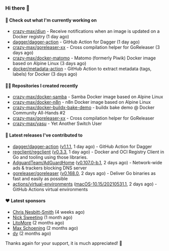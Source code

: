 ### Hi there 👋

#### 👷 Check out what I'm currently working on

- [crazy-max/diun](https://github.com/crazy-max/diun) - Receive notifications when an image is updated on a Docker registry (1 day ago)
- [dagger/dagger-action](https://github.com/dagger/dagger-action) - GitHub Action for Dagger (1 day ago)
- [crazy-max/goreleaser-xx](https://github.com/crazy-max/goreleaser-xx) - Cross compilation helper for GoReleaser (3 days ago)
- [crazy-max/docker-matomo](https://github.com/crazy-max/docker-matomo) - Matomo (formerly Piwik) Docker image based on Alpine Linux (3 days ago)
- [docker/metadata-action](https://github.com/docker/metadata-action) - GitHub Action to extract metadata (tags, labels) for Docker (3 days ago)

#### 👨‍💻 Repositories I created recently

- [crazy-max/docker-samba](https://github.com/crazy-max/docker-samba) - Samba Docker image based on Alpine Linux
- [crazy-max/docker-n8n](https://github.com/crazy-max/docker-n8n) - n8n Docker image based on Alpine Linux
- [crazy-max/docker-buildx-bake-demo](https://github.com/crazy-max/docker-buildx-bake-demo) - buildx bake demo @ Docker Community All-Hands #2
- [crazy-max/goreleaser-xx](https://github.com/crazy-max/goreleaser-xx) - Cross compilation helper for GoReleaser
- [crazy-max/yasu](https://github.com/crazy-max/yasu) - Yet Another Switch User

#### 🚀 Latest releases I've contributed to

- [dagger/dagger-action](https://github.com/dagger/dagger-action) ([v1.1.1](https://github.com/dagger/dagger-action/releases/tag/v1.1.1), 1 day ago) - GitHub Action for Dagger
- [regclient/regclient](https://github.com/regclient/regclient) ([v0.3.3](https://github.com/regclient/regclient/releases/tag/v0.3.3), 1 day ago) - Docker and OCI Registry Client in Go and tooling using those libraries.
- [AdguardTeam/AdGuardHome](https://github.com/AdguardTeam/AdGuardHome) ([v0.107.0-b.1](https://github.com/AdguardTeam/AdGuardHome/releases/tag/v0.107.0-b.1), 2 days ago) - Network-wide ads &amp; trackers blocking DNS server
- [goreleaser/goreleaser](https://github.com/goreleaser/goreleaser) ([v0.168.0](https://github.com/goreleaser/goreleaser/releases/tag/v0.168.0), 2 days ago) - Deliver Go binaries as fast and easily as possible
- [actions/virtual-environments](https://github.com/actions/virtual-environments) ([macOS-10.15/20210531.1](https://github.com/actions/virtual-environments/releases/tag/macOS-10.15%2F20210531.1), 2 days ago) - GitHub Actions virtual environments

#### ❤️ Latest sponsors
- [Chris Nesbitt-Smith](https://github.com/chrisns) (4 weeks ago)
- [Nick Sweeting](https://github.com/pirate) (1 month ago)
- [LitoMore](https://github.com/LitoMore) (2 months ago)
- [Max Schoening](https://github.com/max) (2 months ago)
- [dy](https://github.com/dyipon) (2 months ago)

Thanks again for your support, it is much appreciated! 🙏

